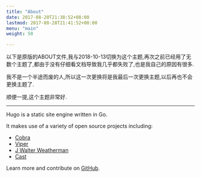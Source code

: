 ```yaml
---
title: "About"
date: 2017-08-20T21:38:52+08:00
lastmod: 2017-08-28T21:41:52+08:00
menu: "main"
weight: 50

---
```


以下是原版的ABOUT文件,我与2018-10-13切换为这个主题,再次之前已经用了无数个主题了,都由于没有仔细看文档导致我几乎都失败了,也是我自己的原因有很多.

我不是一个半途而废的人,所以这一次更换将是我最后一次更换主题,以后再也不会更换主题了.

顺便一提,这个主题非常好.
- - - -
Hugo is a static site engine written in Go.


It makes use of a variety of open source projects including:

* [Cobra](https://github.com/spf13/cobra)
* [Viper](https://github.com/spf13/viper)
* [J Walter Weatherman](https://github.com/spf13/jWalterWeatherman)
* [Cast](https://github.com/spf13/cast)

Learn more and contribute on [GitHub](https://github.com/gohugoio).

